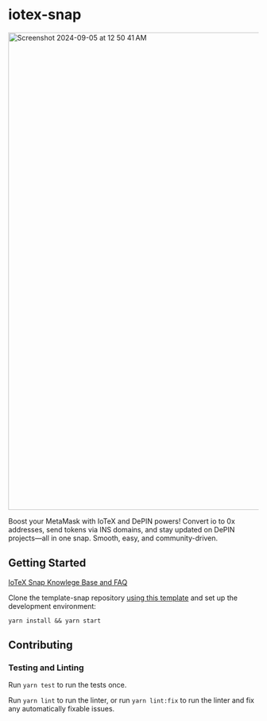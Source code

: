 # iotex-snap

<img width="960" alt="Screenshot 2024-09-05 at 12 50 41 AM" src="https://github.com/user-attachments/assets/f7e3b409-53a7-4b84-97ed-e71e7311c5da">

Boost your MetaMask with IoTeX and DePIN powers! Convert io to 0x addresses, send tokens via INS domains, and stay updated on DePIN projects—all in one snap. Smooth, easy, and community-driven.

## Getting Started

[IoTeX Snap Knowlege Base and FAQ](packages/snap/README.md)

Clone the template-snap repository [using this template](https://github.com/MetaMask/template-snap-monorepo/generate)
and set up the development environment:

```shell
yarn install && yarn start
```

## Contributing

### Testing and Linting

Run `yarn test` to run the tests once.

Run `yarn lint` to run the linter, or run `yarn lint:fix` to run the linter and
fix any automatically fixable issues.
